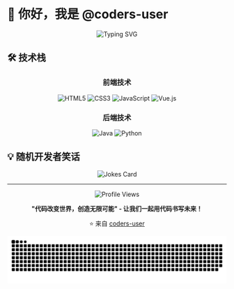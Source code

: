 # 👋 你好，我是 @coders-user

<div align="center">
  <img src="https://readme-typing-svg.herokuapp.com/?lines=欢迎来到我的GitHub!;Welcome+to+my+GitHub!;热爱编程的开发者;Passionate+Developer&font=Fira%20Code&center=true&width=380&height=50&duration=4000&pause=1000" alt="Typing SVG">
</div>

## 🛠️ 技术栈

<div align="center">

### 前端技术
![HTML5](https://img.shields.io/badge/HTML5-E34F26?style=for-the-badge&logo=html5&logoColor=white)
![CSS3](https://img.shields.io/badge/CSS3-1572B6?style=for-the-badge&logo=css3&logoColor=white)
![JavaScript](https://img.shields.io/badge/JavaScript-F7DF1E?style=for-the-badge&logo=javascript&logoColor=black)
![Vue.js](https://img.shields.io/badge/Vue.js-35495E?style=for-the-badge&logo=vue.js&logoColor=4FC08D)

### 后端技术
![Java](https://img.shields.io/badge/Java-ED8B00?style=for-the-badge&logo=java&logoColor=white)
![Python](https://img.shields.io/badge/Python-3776AB?style=for-the-badge&logo=python&logoColor=white)

</div>

## 💡 随机开发者笑话

<div align="center">
  <img src="https://readme-jokes.vercel.app/api?theme=tokyonight" alt="Jokes Card"/>
</div>

---

<div align="center">
  <img src="https://komarev.com/ghpvc/?username=coders-user&label=Profile%20views&color=0e75b6&style=flat" alt="Profile Views"/>
  
  **"代码改变世界，创造无限可能" - 让我们一起用代码书写未来！**
  
  ⭐️ 来自 [coders-user](https://github.com/coders-user)
</div>

<div align="center">
  <img src="https://raw.githubusercontent.com/platane/snk/output/github-contribution-grid-snake.svg" alt="Snake animation"/>
</div>